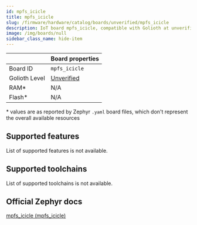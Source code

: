 ```yaml
---
id: mpfs_icicle
title: mpfs_icicle
slug: /firmware/hardware/catalog/boards/unverified/mpfs_icicle
description: IoT board mpfs_icicle, compatible with Golioth at unverified level.
image: /img/boards/null
sidebar_class_name: hide-item
---
```


[//]: # (This is an auto-generated file, do not edit! Changes to it will be lost upon re-generation)



|                | Board properties     |
| -------------  | -------------------- |
| Board ID       | `mpfs_icicle` |
| Golioth Level  | [Unverified](/firmware/hardware#unverified-boards) |
| RAM*           | N/A |
| Flash*         | N/A |

\* values are as reported by Zephyr `.yaml` board files, which don't represent the overall available resources



## Supported features

List of supported features is not available.

## Supported toolchains

List of supported toolchains is not available.

## Official Zephyr docs

[mpfs_icicle (mpfs_icicle)](https://docs.zephyrproject.org/latest/boards/microchip/mpfs_icicle/doc/index.html)
